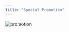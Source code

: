 ```yaml
---
title: "Special Promotion"
---
```


<div class="rules_container">
    <div class="rules_content">
      <img src="images/promotion_ru.jpg" alt="promotion" style="margin-bottom: 1%">
        <!-- <div class="tables" style="font-family: none">
            <table>
                <thead><th colspan="2">Купи любые 2 товара BergHoff из списка:</th></thead>
                <tbody>
                    <tr>
                        <th>5413821326818</th> <td>Сотейник с крышкой Berghoff 28 см</td>
                    </tr>
                    <tr>
                        <th>5413821326726</th> <td>Кастрюля с крышкой Berghoff 20 см</td>
                    </tr>
                    <tr>
                        <th>5413821326696</th> <td>Сотейник с крышкой Berghoff 18см</td>
                    </tr>
                    <tr>
                        <th>5413821326788</th> <td>Высокая кастрюля с крышкой Berghoff 24см</td>
                    </tr>
                    <tr>
                        <th>5413821326849</th> <td>Сковорода Вок с крышкой Berghoff 28 см</td>
                    </tr>
                    <tr>
                        <th>5413821326566</th> <td>Сковорода Berghoff 20 см</td>
                    </tr>
                    <tr>
                        <th>5413821326603</th> <td>Сковорода Berghoff 24 см</td>
                    </tr>
                    <tr>
                        <th>5413821326634</th> <td>Сковорода Berghoff 28 см</td>
                    </tr>
                    <tr>
                        <th>5413821326665</th> <td>Сковорода гриль 26 см</td>
                    </tr>
                    <tr>
                        <th colspan="2">Товары могут быть разными.</th>
                    </tr>
                </tbody>
            </table>
            <table>
                <thead><th colspan="2">И получи бесплатно 1 кухонный аксессуар на выбор:</th></thead>
                <tbody>
                    <tr>
                        <th>5413821085548</th> <td>Лопатка Berghoff</td>
                    </tr>
                    <tr>
                        <th>5413821085586</th> <td>Лопатка Berghoff</td>
                    </tr>
                    <tr>
                        <th>5413821059723</th> <td>Толкушка для картофеля Berghoff</td>
                    </tr>
                </tbody>
            </table>
        </div> -->
    </div>
    <!-- <div class="no_promotion">
        <p>Спасибо, что ознакомились с нашими рекламными кампаниями.</p>
        <p>Специальной рекламной кампании в данный момент нет.</p>
        <p>Пожалуйста, возвращайтесь в ближайшее время.</p>
    </div> -->
</div>